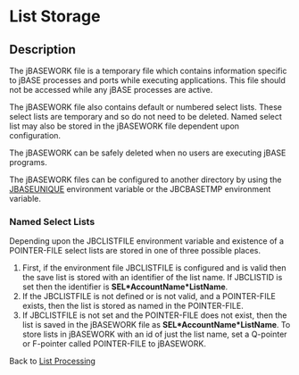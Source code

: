 # List Storage

<PageHeader />

## Description

The jBASEWORK file is a temporary file which contains information specific to jBASE processes and ports while executing applications. This file should not be accessed while any jBASE processes are active.

The jBASEWORK file also contains default or numbered select lists. These select lists are temporary and so do not need to be deleted. Named select list may also be stored in the jBASEWORK file dependent upon configuration.

The jBASEWORK can be safely deleted when no users are executing jBASE programs.

The jBASEWORK files can be configured to another directory by using the [JBASEUNIQUE](./../../../environment-variables/jbaseunique) environment variable or the JBCBASETMP environment variable.

### Named Select Lists

Depending upon the JBCLISTFILE environment variable and existence of a POINTER-FILE select lists are stored in one of three possible places.

1. First, if the environment file JBCLISTFILE is configured and is valid then the save list is stored with an identifier of the list name. If JBCLISTID is set then the identifier is **SEL\*AccountName\*ListName**.
2. If the JBCLISTFILE is not defined or is not valid, and a POINTER-FILE exists, then the list is stored as named in the POINTER-FILE.
3. If JBCLISTFILE is not set and the POINTER-FILE does not exist, then the list is saved in the jBASEWORK file as **SEL\*AccountName\*ListName**. To store lists in jBASEWORK with an id of just the list name, set a Q-pointer or F-pointer called POINTER-FILE to jBASEWORK.

Back to [List Processing](./../list-processing)

  
<PageFooter />
